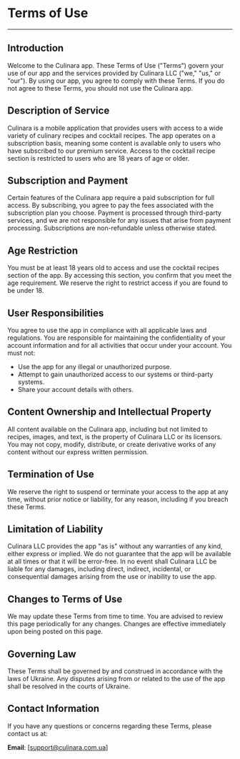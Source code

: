 
# Terms of Use
----------------

## Introduction
Welcome to the Culinara app. These Terms of Use ("Terms") govern your use of our app and the services provided by Culinara LLC ("we," "us," or "our"). By using our app, you agree to comply with these Terms. If you do not agree to these Terms, you should not use the Culinara app.

## Description of Service
Culinara is a mobile application that provides users with access to a wide variety of culinary recipes and cocktail recipes. The app operates on a subscription basis, meaning some content is available only to users who have subscribed to our premium service. Access to the cocktail recipe section is restricted to users who are 18 years of age or older.

## Subscription and Payment
Certain features of the Culinara app require a paid subscription for full access. By subscribing, you agree to pay the fees associated with the subscription plan you choose. Payment is processed through third-party services, and we are not responsible for any issues that arise from payment processing. Subscriptions are non-refundable unless otherwise stated.

## Age Restriction
You must be at least 18 years old to access and use the cocktail recipes section of the app. By accessing this section, you confirm that you meet the age requirement. We reserve the right to restrict access if you are found to be under 18.

## User Responsibilities
You agree to use the app in compliance with all applicable laws and regulations. You are responsible for maintaining the confidentiality of your account information and for all activities that occur under your account. You must not:
- Use the app for any illegal or unauthorized purpose.
- Attempt to gain unauthorized access to our systems or third-party systems.
- Share your account details with others.

## Content Ownership and Intellectual Property
All content available on the Culinara app, including but not limited to recipes, images, and text, is the property of Culinara LLC or its licensors. You may not copy, modify, distribute, or create derivative works of any content without our express written permission.

## Termination of Use
We reserve the right to suspend or terminate your access to the app at any time, without prior notice or liability, for any reason, including if you breach these Terms.

## Limitation of Liability
Culinara LLC provides the app "as is" without any warranties of any kind, either express or implied. We do not guarantee that the app will be available at all times or that it will be error-free. In no event shall Culinara LLC be liable for any damages, including direct, indirect, incidental, or consequential damages arising from the use or inability to use the app.

## Changes to Terms of Use
We may update these Terms from time to time. You are advised to review this page periodically for any changes. Changes are effective immediately upon being posted on this page.

## Governing Law
These Terms shall be governed by and construed in accordance with the laws of Ukraine. Any disputes arising from or related to the use of the app shall be resolved in the courts of Ukraine.

## Contact Information
If you have any questions or concerns regarding these Terms, please contact us at:

**Email**: [support@culinara.com.ua]
